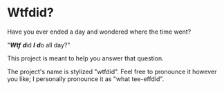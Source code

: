 Wtfdid?
=======

Have you ever ended a day and wondered where the time went?

"***Wtf*** ***d***id ***I*** ***d***o all day?"

This project is meant to help you answer that question.

The project's name is stylized "wtfdid". Feel free to pronounce it however you like; I personally pronounce it as "what tee-effdid". 
